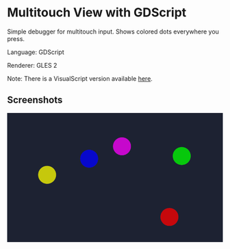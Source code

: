 # Multitouch View with GDScript

Simple debugger for multitouch input. Shows colored dots everywhere you press.

Language: GDScript

Renderer: GLES 2

Note: There is a VisualScript version available [here](https://github.com/godotengine/godot-demo-projects/tree/master/visual_script/multitouch_view).

## Screenshots

![Screenshot](screenshots/multitouch.png)
